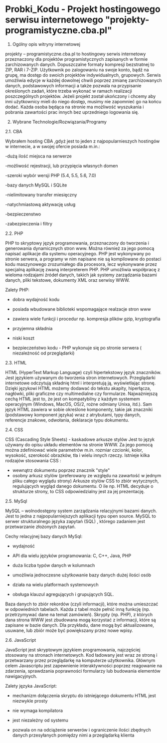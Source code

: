 # Probki_Kodu - Projekt hostingowego serwisu internetowego "projekty-programistyczne.cba.pl"



1. Ogólny opis witryny internetowej

projekty – programistyczne.cba.pl to hostingowy serwis internetowy przeznaczony dla projektów programistycznych zapisanych w formie zarchizowanych danych. Dopuszczalne formaty kompresji bezstratnej to ZIP, RAR i 7-ZIP. Użytkownik po zalogowaniu na swoje konto, bądź na grupę, ma dostęp do  swoich projektów indywidualnych, grupowych. Serwis umożliwia edycje w każdej dowolnej chwili poprzez zmianę zarchizowanych danych, podstawowych informacji a także pozwala na przypisanie określonych zadań, które trzeba wykonać w ramach realizacji poszczególnych projektów. Jeżeli projekt został ukończony i chcemy aby inni użytkownicy mieli do niego dostęp, musimy nie zapomnieć go na końcu dodać. Każda osoba będąca na stronie ma możliwość wyszukania i pobrania zawartości prac innych bez uprzedniego logowania się. 



2. Wybrane Technologie/Rozwiązania/Programy


2.1. CBA

Wybrałem hosting CBA ,gdyż jest to jeden z najpopularnieszych hostingów  w internecie, a w swojej ofercie posiada m.in.: 

-dużą ilość miejsca na serwerze

-możliwość rejestracji, lub przypięcia własnych domen 

-szeroki wybór wersji PHP (5.4, 5.5, 5.6, 7.0) 

-bazy danych MySQL i SQLite 

-nielimitowany transfer miesięczny 

-natychmiastową aktywację usług 

-bezpieczenstwo

-zabezpieczenia i filtry

2.2. PHP

PHP to skryptowy język programowania, przeznaczony do tworzenia i generowania dynamicznych stron www. Można również za jego pomocą napisać aplikacje dla systemu operacyjnego. PHP jest wykonywany po stronie serwera, a programy w nim napisane nie są kompilowane do postaci kodu maszynowego zrozumiałego dla procesora, lecz wykonywane przez specjalną aplikację zwaną interpreterem PHP. PHP umożliwia współpracę z wieloma rodzajami źródeł danych, takich jak systemy zarządzania bazami danych, pliki tekstowe, dokumenty XML oraz serwisy WWW. 

Zalety PHP:


- dobra wydajność kodu

- posiada wbudowane biblioteki wspomagające realzacje stron www

- zawiera wiele funkcji i procedur np. kompresja plików gzip, kryptografia

- przyjemna składnia

- niski koszt

- bezpieczeństwo kodu - PHP wykonuje się po stronie serwera ( niezależność od przeglądarki)



2.3. HTML 

HTML (HyperText Markup Language) czyli hipertekstowy język znaczników. Jest językiem używanym do tworzenia stron internetowych. Przeglądarki internetowe odczytują składnię html i interpretują ją, wyświetlając stronę. Dzięki językowi HTML możemy dodawać do tekstu akapity, hiperłącza, nagłówki, pliki graficzne czy multimedialne czy formularze. Najważniejszą cechą HTML jest to, że jest on kompatybilny z każdym systemem operacyjnym (Windows, MacOS, OS/2, rożne odmiany Unixa, itd.). Sam język HTML zawiera w sobie określone komponenty, takie jak znaczniki (podstawowy komponent języka) wraz z atrybutami, typy danych, referencje znakowe, odwołania, deklaracje typu dokumentu. 


2.4. CSS

CSS (Cascading Style Sheets) - kaskadowe arkusze stylów
Jest to język używany do opisu układu elementów na stronie WWW. Za jego pomocą  można zdefiniować wiele parametrów m.in. rozmiar czcionki, kolor,  wysokość, szerokość obrazków, tła i wielu innych rzeczy. Istnieje kilka rodzajów stosowania  CSS :
- wewnątrz dokumentu poprzez znacznik "style"
- osobny arkusz stylów (preferowany ze względu na zawartość w jednym pliku całego wyglądu strony)
Arkusze stylów CSS to zbiór wytycznych, regulujących wygląd danego dokumentu. O ile np. HTML decyduje o strukturze strony, to CSS odpowiedzialny jest za jej prezentację. 


2.5. MySql

MySQL – wolnodostępny system zarządzania relacyjnymi bazami danych. Jest to jedna z najpopularniejszych aplikacji typu open source. MySQL to serwer strukturalnego języka zapytań (SQL) , którego zadaniem jest przetwarzanie złożonych zapytań.

Cechy relacyjnej bazy danych MySql: 

- wydajność

- API dla wielu języków programowania: C, C++, Java,  PHP

- duża liczba typów danych w kolumnach 

- umożliwia jednoczesne użytkowanie bazy danych dużej ilości osób 

- działa na wielu platformach systemowych

- obsługa klauzul agregujących i grupujących SQL. 


Baza danych to zbiór rekordów (czyli informacji), które można umieszczać w odpowiednich tabelach. Każda z tabel może pełnić inną funkcję (np. przetrzymywać dane na temat zamówień). Skrypty (np. PHP), z których dana strona WWW jest zbudowana mogą korzystać z informacji, które są zapisane w bazie danych. Dla przykładu, dane mogą być aktualizowane, usuwane, lub zbiór może być powiększany przez nowe wpisy. 

2.6. JavaScript

JavaScript jest skryptowym językiem programowania, najczęściej stosowany na stronach internetowych.  Kod ładowany jest wraz ze stroną i przetwarzany przez przeglądarkę na komputerze użytkownika. Głównym celem Javascriptu jest  zapewnienie interaktywności poprzez reagowanie na zdarzenia, sprawdzania poprawności formularzy lub budowania elementów nawigacyjnych. 

Zalety języka JavaScript:

- mechanizm dołączenia skryptu do istniejącego dokumentu HTML jest niezwykle prosty 

- nie wymaga kompilatora 

- jest niezależny od systemu 

- pozwala on na odciążenie serwerów i ograniczenie ilości zbędnych danych przesyłanych pomiędzy nimi a przeglądarką klienta

